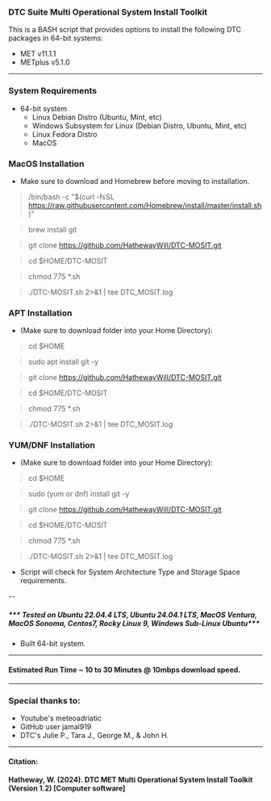 ### DTC Suite Multi Operational System Install Toolkit
This is a BASH script that provides options to install the following DTC packages in 64-bit systems:

- MET v11.1.1
- METplus v5.1.0
---
### System Requirements
- 64-bit system
    - Linux Debian Distro (Ubuntu, Mint, etc)
    - Windows Subsystem for Linux (Debian Distro, Ubuntu, Mint, etc)
    - Linux Fedora Distro
    - MacOS

### MacOS Installation
- Make sure to download and Homebrew before moving to installation.
> /bin/bash -c "$(curl -fsSL https://raw.githubusercontent.com/Homebrew/install/master/install.sh)"

> brew install git

> git clone https://github.com/HathewayWill/DTC-MOSIT.git

> cd $HOME/DTC-MOSIT

> chmod 775 *.sh

> ./DTC-MOSIT.sh 2>&1 | tee DTC_MOSIT.log

### APT Installation
- (Make sure to download folder into your Home Directory):
> cd $HOME

> sudo apt install git -y

> git clone https://github.com/HathewayWill/DTC-MOSIT.git

> cd $HOME/DTC-MOSIT

> chmod 775 *.sh

> ./DTC-MOSIT.sh 2>&1 | tee DTC_MOSIT.log


### YUM/DNF Installation
- (Make sure to download folder into your Home Directory):
> cd $HOME

> sudo (yum or dnf) install git -y

> git clone https://github.com/HathewayWill/DTC-MOSIT.git

> cd $HOME/DTC-MOSIT

> chmod 775 *.sh

> ./DTC-MOSIT.sh 2>&1 | tee DTC_MOSIT.log

- Script will check for System Architecture Type and Storage Space requirements.

--

  ##### *** Tested on Ubuntu 22.04.4 LTS, Ubuntu 24.04.1 LTS, MacOS Ventura, MacOS Sonoma, Centos7, Rocky Linux 9, Windows Sub-Linux Ubuntu***
- Built 64-bit system.

---
#### Estimated Run Time ~ 10 to 30 Minutes @ 10mbps download speed.

---
### Special thanks to:
- Youtube's meteoadriatic
- GitHub user jamal919
- DTC's Julie P., Tara J., George M., & John H.
---
#### Citation:
#### Hatheway, W. (2024). DTC MET Multi Operational System Install Toolkit (Version 1.2) [Computer software]
